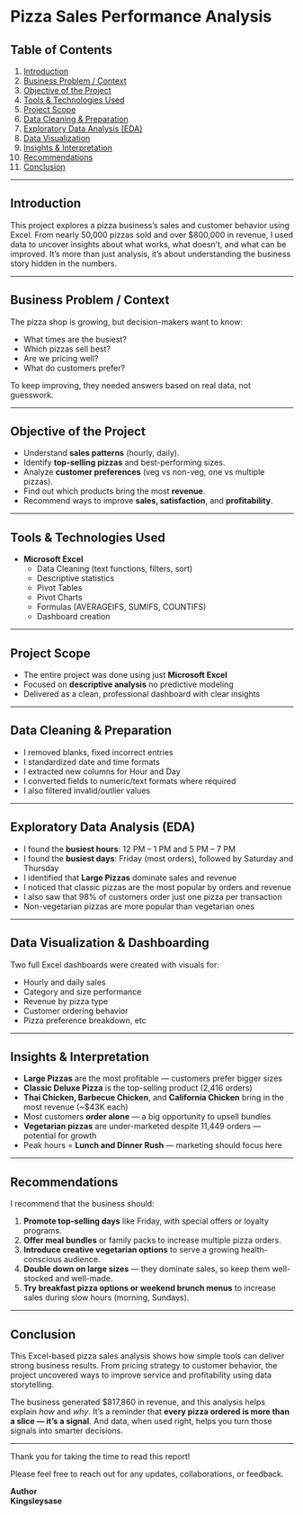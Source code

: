 # Pizza Sales Performance Analysis

## Table of Contents
1. [Introduction](#introduction)  
2. [Business Problem / Context](#business-problem--context)  
3. [Objective of the Project](#objective-of-the-project)
4. [Tools & Technologies Used](#tools--technologies-used)
5. [Project Scope](#project-scope)
6. [Data Cleaning & Preparation](#data-cleaning--preparation)
7. [Exploratory Data Analysis (EDA)](#exploratory-data-analysis-eda)
8. [Data Visualization](#data-visualization)
9. [Insights & Interpretation](#insights--interpretation)
10. [Recommendations](#recommendations)
11. [Conclusion](#conclusion)

---

## Introduction

This project explores a pizza business’s sales and customer behavior using Excel. From nearly 50,000 pizzas sold and over $800,000 in revenue, I used data to uncover insights about what works, what doesn’t, and what can be improved. It’s more than just analysis, it’s about understanding the business story hidden in the numbers.

---

## Business Problem / Context

The pizza shop is growing, but decision-makers want to know:
- What times are the busiest?
- Which pizzas sell best?
- Are we pricing well?
- What do customers prefer?

To keep improving, they needed answers based on real data, not guesswork.

---

## Objective of the Project

- Understand **sales patterns** (hourly, daily).
- Identify **top-selling pizzas** and best-performing sizes.
- Analyze **customer preferences** (veg vs non-veg, one vs multiple pizzas).
- Find out which products bring the most **revenue**.
- Recommend ways to improve **sales, satisfaction**, and **profitability**.

---

## Tools & Technologies Used

- **Microsoft Excel**
  - Data Cleaning (text functions, filters, sort)
  - Descriptive statistics
  - Pivot Tables
  - Pivot Charts
  - Formulas (AVERAGEIFS, SUMIFS, COUNTIFS)
  - Dashboard creation

---

## Project Scope

- The entire project was done using just **Microsoft Excel**
- Focused on **descriptive analysis** no predictive modeling
- Delivered as a clean, professional dashboard with clear insights

---

## Data Cleaning & Preparation

- I removed blanks, fixed incorrect entries
- I standardized date and time formats
- I extracted new columns for Hour and Day
- I converted fields to numeric/text formats where required  
- I also filtered invalid/outlier values  

---

## Exploratory Data Analysis (EDA)

- I found the **busiest hours**: 12 PM – 1 PM and 5 PM – 7 PM
- I found the **busiest days**: Friday (most orders), followed by Saturday and Thursday
- I identified that **Large Pizzas** dominate sales and revenue
- I noticed that classic pizzas are the most popular by orders and revenue
- I also saw that 98% of customers order just one pizza per transaction
- Non-vegetarian pizzas are more popular than vegetarian ones

---

## Data Visualization & Dashboarding

Two full Excel dashboards were created with visuals for:
- Hourly and daily sales
- Category and size performance
- Revenue by pizza type
- Customer ordering behavior
- Pizza preference breakdown, etc

---

## Insights & Interpretation

- **Large Pizzas** are the most profitable — customers prefer bigger sizes
- **Classic Deluxe Pizza** is the top-selling product (2,416 orders)
- **Thai Chicken, Barbecue Chicken**, and **California Chicken** bring in the most revenue (~$43K each)
- Most customers **order alone** — a big opportunity to upsell bundles
- **Vegetarian pizzas** are under-marketed despite 11,449 orders — potential for growth
- Peak hours = **Lunch and Dinner Rush** — marketing should focus here

---

## Recommendations
I recommend that the business should:
1. **Promote top-selling days** like Friday, with special offers or loyalty programs.
2. **Offer meal bundles** or family packs to increase multiple pizza orders.
3. **Introduce creative vegetarian options** to serve a growing health-conscious audience.
4. **Double down on large sizes** — they dominate sales, so keep them well-stocked and well-made.
5. **Try breakfast pizza options or weekend brunch menus** to increase sales during slow hours (morning, Sundays).

---

## Conclusion

This Excel-based pizza sales analysis shows how simple tools can deliver strong business results. From pricing strategy to customer behavior, the project uncovered ways to improve service and profitability using data storytelling.

The business generated $817,860 in revenue, and this analysis helps explain *how* and *why*. It’s a reminder that **every pizza ordered is more than a slice — it’s a signal**. And data, when used right, helps you turn those signals into smarter decisions.

---

Thank you for taking the time to read this report!

Please feel free to reach out for any updates, collaborations, or feedback.

**Author**  
**Kingsleysase**  

